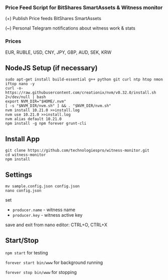 ### Price Feed Script for BitShares SmartAssets & Witness monitor

(+) Publish Price feeds BitShares SmartAssets

(~) Personal Telegram notifications about witness work & stats


### Prices

EUR, RUBLE, USD, CNY, JPY, GBP, AUD, SEK, KRW

## NodeJS Setup (if necessary)

```
sudo apt-get install build-essential g++ python git curl ntp htop nmon iftop nano -y
curl -o- https://raw.githubusercontent.com/creationix/nvm/v0.32.0/install.sh 2>/dev/null | bash
export NVM_DIR="$HOME/.nvm"
[ -s "$NVM_DIR/nvm.sh" ] && . "$NVM_DIR/nvm.sh"
nvm install 10.21.0 >>install.log
nvm use 10.21.0 >>install.log
nvm alias default 10.21.0
npm install -g npm forever grunt-cli
```

## Install App
```
git clone https://github.com/technologiespro/witness-monitor.git
cd witness-monitor
npm install
```

## Settings
```
mv sample.config.json config.json
nano config.json
```

set

- `producer.name` - witness name
- `producer.key` - witness active key

save and exit from nano editor: CTRL+O, CTRL+X

## Start/Stop

`npm start` for testing

`forever start bin/www` for background running

`forever stop bin/www` for stopping
